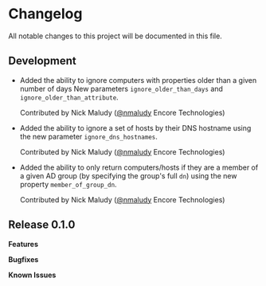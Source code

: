 # Changelog

All notable changes to this project will be documented in this file.

## Development

* Added the ability to ignore computers with properties older than a given number of days
  New parameters `ignore_older_than_days` and `ignore_older_than_attribute`.

  Contributed by Nick Maludy ([@nmaludy](https://github.com/nmaludy) Encore Technologies)

* Added the ability to ignore a set of hosts by their DNS hostname using the new parameter
  `ignore_dns_hostnames`.

  Contributed by Nick Maludy ([@nmaludy](https://github.com/nmaludy) Encore Technologies)

* Added the ability to only return computers/hosts if they are a member of a given
  AD group (by specifying the group's full `dn`) using the new property `member_of_group_dn`.

  Contributed by Nick Maludy ([@nmaludy](https://github.com/nmaludy) Encore Technologies)

## Release 0.1.0

**Features**

**Bugfixes**

**Known Issues**
